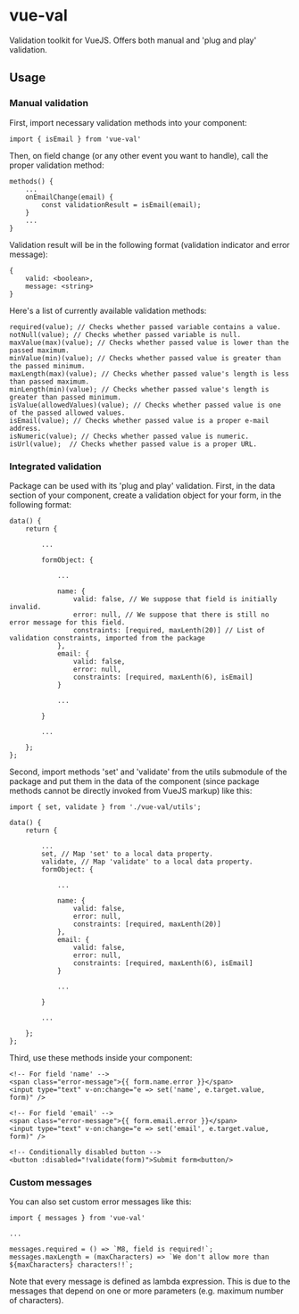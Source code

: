 # vue-val

Validation toolkit for VueJS. Offers both manual and 'plug and play' validation. 

## Usage

### Manual validation
First, import necessary validation methods into your component:
```
import { isEmail } from 'vue-val'
```

Then, on field change (or any other event you want to handle), call the proper validation method:
```
methods() {
    ...
    onEmailChange(email) {
        const validationResult = isEmail(email);
    }
    ...
}
```

Validation result will be in the following format (validation indicator and error message):
```
{
    valid: <boolean>,
    message: <string>
}
```

Here's a list of currently available validation methods:
```
required(value); // Checks whether passed variable contains a value.
notNull(value); // Checks whether passed variable is null.
maxValue(max)(value); // Checks whether passed value is lower than the passed maximum.
minValue(min)(value); // Checks whether passed value is greater than the passed minimum.
maxLength(max)(value); // Checks whether passed value's length is less than passed maximum.
minLength(min)(value); // Checks whether passed value's length is greater than passed minimum.
isValue(allowedValues)(value); // Checks whether passed value is one of the passed allowed values.
isEmail(value); // Checks whether passed value is a proper e-mail address.
isNumeric(value); // Checks whether passed value is numeric.
isUrl(value);  // Checks whether passed value is a proper URL.
```

### Integrated validation
Package can be used with its 'plug and play' validation. First, in the data section of your component, create a validation object for your form, in the following format:
```
data() {
    return {
    
        ...

        formObject: {

            ...

            name: {
                valid: false, // We suppose that field is initially invalid.
                error: null, // We suppose that there is still no error message for this field.
                constraints: [required, maxLenth(20)] // List of validation constraints, imported from the package
            },
            email: {
                valid: false,
                error: null,
                constraints: [required, maxLenth(6), isEmail]
            }

            ...

        }

        ...
        
    };
};
```

Second, import methods 'set' and 'validate' from the utils submodule of the package and put them in the data of the component (since package methods cannot be directly invoked from VueJS markup) like this:
```
import { set, validate } from './vue-val/utils';

data() {
    return {
    
        ...
        set, // Map 'set' to a local data property.
        validate, // Map 'validate' to a local data property.
        formObject: {

            ...

            name: {
                valid: false,
                error: null,
                constraints: [required, maxLenth(20)]
            },
            email: {
                valid: false,
                error: null,
                constraints: [required, maxLenth(6), isEmail]
            }

            ...

        }

        ...
        
    };
};
```

Third, use these methods inside your component:
```
<!-- For field 'name' -->
<span class="error-message">{{ form.name.error }}</span>
<input type="text" v-on:change="e => set('name', e.target.value, form)" />

<!-- For field 'email' -->
<span class="error-message">{{ form.email.error }}</span>
<input type="text" v-on:change="e => set('email', e.target.value, form)" />

<!-- Conditionally disabled button -->
<button :disabled="!validate(form)">Submit form<button/>
```

### Custom messages
You can also set custom error messages like this:

```
import { messages } from 'vue-val'

...

messages.required = () => `M8, field is required!`;
messages.maxLength = (maxCharacters) => `We don't allow more than ${maxCharacters} characters!!`;
```

Note that every message is defined as lambda expression. This is due to the messages that depend on one or more parameters (e.g. maximum number of characters).